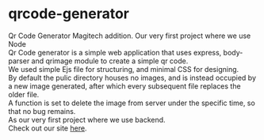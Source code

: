 # qrcode-generator
Qr Code Generator Magitech addition. Our very first project where we use Node</br>
Qr Code generator is a simple web application that uses express, body-parser and qrimage module to create a simple qr code.</br>
We used simple Ejs file for structuring, and minimal CSS for designing.</br>
By default the pulic directory houses no images, and is instead occupied by a new image generated, after which every subsequent file replaces the older file.</br>
A function is set to delete the image from server under the specific time, so that no bug remains.</br>
As our very first project where we use backend.</br>
Check out our site [here](https://qrcodegenerator-gaws.onrender.com/).
